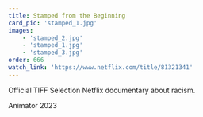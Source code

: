 ```yaml
---
title: Stamped from the Beginning
card_pic: 'stamped_1.jpg'
images:
    - 'stamped_2.jpg'
    - 'stamped_1.jpg'
    - 'stamped_3.jpg'
order: 666
watch_link: 'https://www.netflix.com/title/81321341'
---
```


Official TIFF Selection Netflix documentary about racism.

Animator 2023
